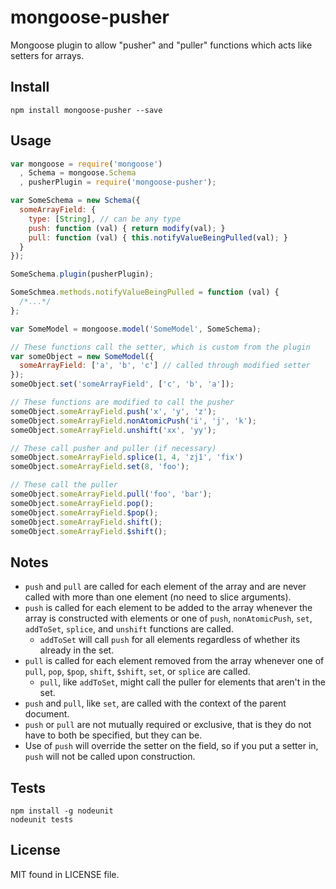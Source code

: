 # mongoose-pusher

Mongoose plugin to allow "pusher" and "puller" functions which acts like setters for arrays.

## Install

```
npm install mongoose-pusher --save
```

## Usage

```javascript
var mongoose = require('mongoose')
  , Schema = mongoose.Schema
  , pusherPlugin = require('mongoose-pusher');

var SomeSchema = new Schema({
  someArrayField: {
    type: [String], // can be any type
    push: function (val) { return modify(val); }
    pull: function (val) { this.notifyValueBeingPulled(val); }
  }
});

SomeSchema.plugin(pusherPlugin);

SomeSchmea.methods.notifyValueBeingPulled = function (val) {
  /*...*/
};

var SomeModel = mongoose.model('SomeModel', SomeSchema);

// These functions call the setter, which is custom from the plugin
var someObject = new SomeModel({
  someArrayField: ['a', 'b', 'c'] // called through modified setter
});
someObject.set('someArrayField', ['c', 'b', 'a']);

// These functions are modified to call the pusher
someObject.someArrayField.push('x', 'y', 'z');
someObject.someArrayField.nonAtomicPush('i', 'j', 'k');
someObject.someArrayField.unshift('xx', 'yy');

// These call pusher and puller (if necessary)
someObject.someArrayField.splice(1, 4, 'zj1', 'fix')
someObject.someArrayField.set(8, 'foo');

// These call the puller
someObject.someArrayField.pull('foo', 'bar');
someObject.someArrayField.pop();
someObject.someArrayField.$pop();
someObject.someArrayField.shift();
someObject.someArrayField.$shift();
```

## Notes

- `push` and `pull` are called for each element of the array and are never called with more than one element (no need to slice arguments).
- `push` is called for each element to be added to the array whenever the array is constructed with elements or one of `push`, `nonAtomicPush`, `set`, `addToSet`, `splice`, and `unshift` functions are called.
    - `addToSet` will call `push` for all elements regardless of whether its already in the set.
- `pull` is called for each element removed from the array whenever one of `pull`, `pop`, `$pop`, `shift`, `$shift`, `set`, or `splice` are called.
    - `pull`, like `addToSet`, might call the puller for elements that aren't in the set.
- `push` and `pull`, like `set`, are called with the context of the parent document.
- `push` or `pull` are not mutually required or exclusive, that is they do not have to both be specified, but they can be.
- Use of `push` will override the setter on the field, so if you put a setter in, `push` will not be called upon construction.

## Tests

```
npm install -g nodeunit
nodeunit tests
```

## License

MIT found in LICENSE file.